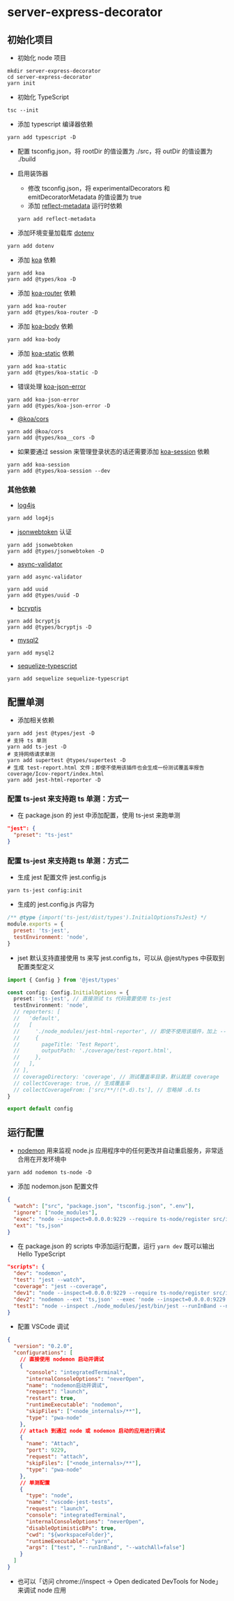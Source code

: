 # server-express-decorator

## 初始化项目

- 初始化 node 项目

```shell
mkdir server-express-decorator
cd server-express-decorator
yarn init
```

- 初始化 TypeScript

```shell
tsc --init
```

- 添加 typescript 编译器依赖

```shell
yarn add typescript -D
```

- 配置 tsconfig.json，将 rootDir 的值设置为 ./src，将 outDir 的值设置为 ./build

- 启用装饰器

  - 修改 tsconfig.json，将 experimentalDecorators 和 emitDecoratorMetadata 的值设置为 true
  - 添加 [reflect-metadata](https://www.npmjs.com/package/reflect-metadata) 运行时依赖

  ```shell
  yarn add reflect-metadata
  ```

- 添加环境变量加载库 [dotenv](https://www.npmjs.com/package/dotenv)

```shell
yarn add dotenv
```

- 添加 [koa](https://www.npmjs.com/package/koa) 依赖

```shell
yarn add koa
yarn add @types/koa -D
```

- 添加 [koa-router](https://www.npmjs.com/package/koa-router) 依赖

```shell
yarn add koa-router
yarn add @types/koa-router -D
```

- 添加 [koa-body](https://www.npmjs.com/package/koa-body) 依赖

```shell
yarn add koa-body
```

- 添加 [koa-static](https://www.npmjs.com/package/koa-static) 依赖

```shell
yarn add koa-static
yarn add @types/koa-static -D
```

- 错误处理 [koa-json-error](https://www.npmjs.com/package/koa-json-error)

```shell
yarn add koa-json-error
yarn add @types/koa-json-error -D
```

- [@koa/cors](https://www.npmjs.com/package/@koa/cors)

```shell
yarn add @koa/cors
yarn add @types/koa__cors -D
```

- 如果要通过 session 来管理登录状态的话还需要添加 [koa-session](https://www.npmjs.com/package/koa-session) 依赖

```shell
yarn add koa-session
yarn add @types/koa-session --dev
```

### 其他依赖

- [log4js](https://www.npmjs.com/package/log4js)

```shell
yarn add log4js
```

- [jsonwebtoken](https://github.com/auth0/node-jsonwebtoken) 认证

```shell
yarn add jsonwebtoken
yarn add @types/jsonwebtoken -D
```

- [async-validator](https://www.npmjs.com/package/async-validator)

```shell
yarn add async-validator
```

```shell
yarn add uuid
yarn add @types/uuid -D
```

- [bcryptjs](https://www.npmjs.com/package/bcryptjs)

```shell
yarn add bcryptjs
yarn add @types/bcryptjs -D
```

- [mysql2](https://www.npmjs.com/package/mysql2)

```shell
yarn add mysql2
```

- [sequelize-typescript](https://www.npmjs.com/package/sequelize-typescript)

```shell
yarn add sequelize sequelize-typescript
```

## 配置单测

- 添加相关依赖

```shell
yarn add jest @types/jest -D
# 支持 ts 单测
yarn add ts-jest -D
# 支持网络请求单测
yarn add supertest @types/supertest -D
# 生成 test-report.html 文件；即使不使用该插件也会生成一份测试覆盖率报告 coverage/Icov-report/index.html
yarn add jest-html-reporter -D
```

### 配置 ts-jest 来支持跑 ts 单测：方式一

- 在 package.json 的 jest 中添加配置，使用 ts-jest 来跑单测

```json
"jest": {
  "preset": "ts-jest"
}
```

### 配置 ts-jest 来支持跑 ts 单测：方式二

- 生成 jest 配置文件 jest.config.js

```shell
yarn ts-jest config:init
```

- 生成的 jest.config.js 内容为

```js
/** @type {import('ts-jest/dist/types').InitialOptionsTsJest} */
module.exports = {
  preset: 'ts-jest',
  testEnvironment: 'node',
}
```

- jset 默认支持直接使用 ts 来写 jest.config.ts，可以从 @jest/types 中获取到配置类型定义

```ts
import { Config } from '@jest/types'

const config: Config.InitialOptions = {
  preset: 'ts-jest', // 直接测试 ts 代码需要使用 ts-jest
  testEnvironment: 'node',
  // reporters: [
  //   'default',
  //   [
  //     './node_modules/jest-html-reporter', // 即使不使用该插件，加上 --coverage 参数也会生成一份测试覆盖率报告 coverage/Icov-report/index.html
  //     {
  //       pageTitle: 'Test Report',
  //       outputPath: './coverage/test-report.html',
  //     },
  //   ],
  // ],
  // coverageDirectory: 'coverage', // 测试覆盖率目录，默认就是 coverage
  // collectCoverage: true, // 生成覆盖率
  // collectCoverageFrom: ['src/**/!(*.d).ts'], // 忽略掉 .d.ts
}

export default config
```

## 运行配置

- [nodemon](https://github.com/remy/nodemon) 用来监视 node.js 应用程序中的任何更改并自动重启服务，非常适合用在开发环境中

```shell
yarn add nodemon ts-node -D
```

- 添加 nodemon.json 配置文件

```json
{
  "watch": ["src", "package.json", "tsconfig.json", ".env"],
  "ignore": ["node_modules"],
  "exec": "node --inspect=0.0.0.0:9229 --require ts-node/register src/index.ts",
  "ext": "ts,json"
}
```

- 在 package.json 的 scripts 中添加运行配置，运行 `yarn dev` 既可以输出 Hello TypeScript

```json
"scripts": {
  "dev": "nodemon",
  "test": "jest --watch",
  "coverage": "jest --coverage",
  "dev1": "node --inspect=0.0.0.0:9229 --require ts-node/register src/index.ts",
  "dev2": "nodemon --ext 'ts,json' --exec 'node --inspect=0.0.0.0:9229 --require ts-node/register src/index.ts'",
  "test1": "node --inspect ./node_modules/jest/bin/jest --runInBand --no-cache --no-watchman"
}
```

- 配置 VSCode 调试

```json
{
  "version": "0.2.0",
  "configurations": [
    // 直接使用 nodemon 启动并调试
    {
      "console": "integratedTerminal",
      "internalConsoleOptions": "neverOpen",
      "name": "nodemon启动并调试",
      "request": "launch",
      "restart": true,
      "runtimeExecutable": "nodemon",
      "skipFiles": ["<node_internals>/**"],
      "type": "pwa-node"
    },
    // attach 到通过 node 或 nodemon 启动的应用进行调试
    {
      "name": "Attach",
      "port": 9229,
      "request": "attach",
      "skipFiles": ["<node_internals>/**"],
      "type": "pwa-node"
    },
    // 单测配置
    {
      "type": "node",
      "name": "vscode-jest-tests",
      "request": "launch",
      "console": "integratedTerminal",
      "internalConsoleOptions": "neverOpen",
      "disableOptimisticBPs": true,
      "cwd": "${workspaceFolder}",
      "runtimeExecutable": "yarn",
      "args": ["test", "--runInBand", "--watchAll=false"]
    }
  ]
}
```

- 也可以「访问 chrome://inspect -> Open dedicated DevTools for Node」来调试 node 应用
